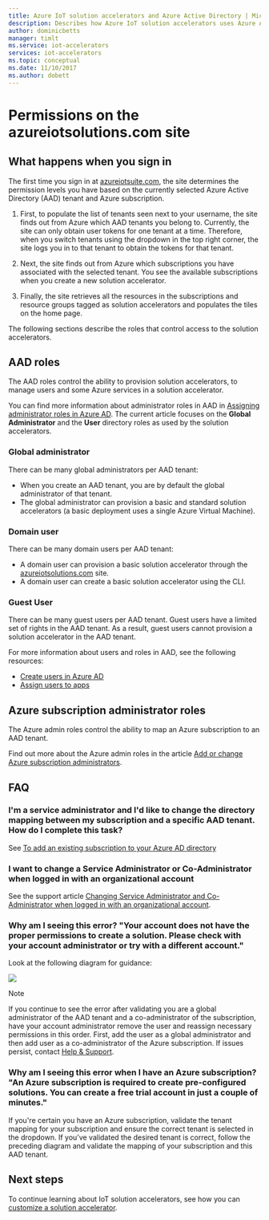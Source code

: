 ```yaml
---
title: Azure IoT solution accelerators and Azure Active Directory | Microsoft Docs
description: Describes how Azure IoT solution accelerators uses Azure Active Directory to manage permissions.
author: dominicbetts
manager: timlt
ms.service: iot-accelerators
services: iot-accelerators
ms.topic: conceptual
ms.date: 11/10/2017
ms.author: dobett
---
```


# Permissions on the azureiotsolutions.com site

## What happens when you sign in

The first time you sign in at [azureiotsuite.com][lnk-azureiotsolutions], the site determines the permission levels you have based on the currently selected Azure Active Directory (AAD) tenant and Azure subscription.

1. First, to populate the list of tenants seen next to your username, the site finds out from Azure which AAD tenants you belong to. Currently, the site can only obtain user tokens for one tenant at a time. Therefore, when you switch tenants using the dropdown in the top right corner, the site logs you in to that tenant to obtain the tokens for that tenant.

2. Next, the site finds out from Azure which subscriptions you have associated with the selected tenant. You see the available subscriptions when you create a new solution accelerator.

3. Finally, the site retrieves all the resources in the subscriptions and resource groups tagged as solution accelerators and populates the tiles on the home page.

The following sections describe the roles that control access to the solution accelerators.

## AAD roles

The AAD roles control the ability to provision solution accelerators, to manage users and some Azure services in a solution accelerator.

You can find more information about administrator roles in AAD in [Assigning administrator roles in Azure AD][lnk-aad-admin]. The current article focuses on the **Global Administrator** and the **User** directory roles as used by the solution accelerators.

### Global administrator

There can be many global administrators per AAD tenant:

* When you create an AAD tenant, you are by default the global administrator of that tenant.
* The global administrator can provision a basic and standard solution accelerators (a basic deployment uses a single Azure Virtual Machine).

### Domain user

There can be many domain users per AAD tenant:

* A domain user can provision a basic solution accelerator through the [azureiotsolutions.com][lnk-azureiotsolutions] site.
* A domain user can create a basic solution accelerator using the CLI.

### Guest User

There can be many guest users per AAD tenant. Guest users have a limited set of rights in the AAD tenant. As a result, guest users cannot provision a solution accelerator in the AAD tenant.

For more information about users and roles in AAD, see the following resources:

* [Create users in Azure AD][lnk-create-edit-users]
* [Assign users to apps][lnk-assign-app-roles]

## Azure subscription administrator roles

The Azure admin roles control the ability to map an Azure subscription to an AAD tenant.

Find out more about the Azure admin roles in the article [Add or change Azure subscription administrators][lnk-admin-roles].

## FAQ

### I'm a service administrator and I'd like to change the directory mapping between my subscription and a specific AAD tenant. How do I complete this task?

See [To add an existing subscription to your Azure AD directory](../active-directory/fundamentals/active-directory-how-subscriptions-associated-directory.md#to-associate-an-existing-subscription-to-your-azure-ad-directory)

### I want to change a Service Administrator or Co-Administrator when logged in with an organizational account

See the support article [Changing Service Administrator and Co-Administrator when logged in with an organizational account][lnk-service-admins].

### Why am I seeing this error? "Your account does not have the proper permissions to create a solution. Please check with your account administrator or try with a different account."

Look at the following diagram for guidance:

![][img-flowchart]

> [!NOTE]
> If you continue to see the error after validating you are a global administrator of the AAD tenant and a co-administrator of the subscription, have your account administrator remove the user and reassign necessary permissions in this order. First, add the user as a global administrator and then add user as a co-administrator of the Azure subscription. If issues persist, contact [Help & Support][lnk-help-support].

### Why am I seeing this error when I have an Azure subscription? "An Azure subscription is required to create pre-configured solutions. You can create a free trial account in just a couple of minutes."

If you're certain you have an Azure subscription, validate the tenant mapping for your subscription and ensure the correct tenant is selected in the dropdown. If you’ve validated the desired tenant is correct, follow the preceding diagram and validate the mapping of your subscription and this AAD tenant.

## Next steps
To continue learning about IoT solution accelerators, see how you can [customize a solution accelerator][lnk-customize].

[img-flowchart]: media/iot-accelerators-permissions/flowchart.png

[lnk-azureiotsolutions]: https://www.azureiotsolutions.com
[lnk-rm-github-repo]: https://github.com/Azure/remote-monitoring-services-dotnet
[lnk-pm-github-repo]: https://github.com/Azure/azure-iot-predictive-maintenance
[lnk-cf-github-repo]: https://github.com/Azure/azure-iot-connected-factory
[lnk-aad-admin]:../active-directory/users-groups-roles/directory-assign-admin-roles.md
[lnk-portal]: https://portal.azure.com
[lnk-create-edit-users]:../active-directory/fundamentals/active-directory-users-profile-azure-portal.md
[lnk-assign-app-roles]:../active-directory/manage-apps/assign-user-or-group-access-portal.md
[lnk-service-admins]: https://azure.microsoft.com/support/changing-service-admin-and-co-admin
[lnk-admin-roles]: ../billing/billing-add-change-azure-subscription-administrator.md
[lnk-help-support]: https://portal.azure.com/#blade/Microsoft_Azure_Support/HelpAndSupportBlade
[lnk-customize]: iot-accelerators-remote-monitoring-customize.md
